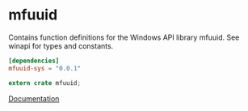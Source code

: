 # mfuuid #
Contains function definitions for the Windows API library mfuuid. See winapi for types and constants.

```toml
[dependencies]
mfuuid-sys = "0.0.1"
```

```rust
extern crate mfuuid;
```

[Documentation](https://retep998.github.io/doc/mfuuid/)
